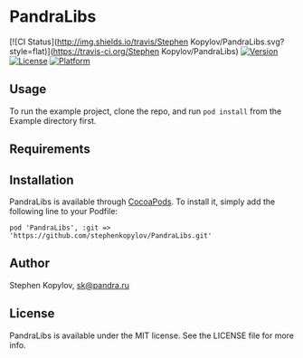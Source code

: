 # PandraLibs

[![CI Status](http://img.shields.io/travis/Stephen Kopylov/PandraLibs.svg?style=flat)](https://travis-ci.org/Stephen Kopylov/PandraLibs)
[![Version](https://img.shields.io/cocoapods/v/PandraLibs.svg?style=flat)](http://cocoadocs.org/docsets/PandraLibs)
[![License](https://img.shields.io/cocoapods/l/PandraLibs.svg?style=flat)](http://cocoadocs.org/docsets/PandraLibs)
[![Platform](https://img.shields.io/cocoapods/p/PandraLibs.svg?style=flat)](http://cocoadocs.org/docsets/PandraLibs)

## Usage

To run the example project, clone the repo, and run `pod install` from the Example directory first.

## Requirements

## Installation

PandraLibs is available through [CocoaPods](http://cocoapods.org). To install
it, simply add the following line to your Podfile:

    pod 'PandraLibs', :git => 'https://github.com/stephenkopylov/PandraLibs.git'

## Author

Stephen Kopylov, sk@pandra.ru

## License

PandraLibs is available under the MIT license. See the LICENSE file for more info.


